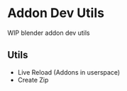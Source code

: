 # Addon Dev Utils

WIP blender addon dev utils

## Utils

- Live Reload (Addons in userspace)
- Create Zip

